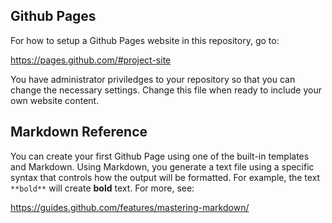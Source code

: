 ## Github Pages

For how to setup a Github Pages website in this repository, go to:

<https://pages.github.com/#project-site>

You have administrator priviledges to your repository so that you can change the necessary settings. Change this file when ready to include your own website content.

## Markdown Reference

You can create your first Github Page using one of the built-in templates and Markdown. Using Markdown, you generate a text file using a specific syntax that controls how the output will be formatted. For example, the text `**bold**` will create **bold** text. For more, see:

<https://guides.github.com/features/mastering-markdown/>

